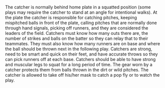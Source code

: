 The catcher is normally behind home plate in a
squatted position (some plays may
require the catcher to stand at an angle for intentional walks). At the
plate the catcher is responsible for catching pitches, keeping
mispitched balls in front of the plate, calling pitches that are
normally done through hand signals, picking off runners, and they are
considered the leaders of the field. Catchers must know how many outs
there are, the number of strikes and balls on the batter so they can
relay that to their teammates. They must also know how many runners are
on base and where the ball should be thrown next in the following play.
Catchers are strong, need to be smart and quick on their feet, and have
accurate throws so they can pick runners off at each base. Catchers
should be able to have strong and muscular legs to squat for a long
period of time. The gear worn by a catcher protects them from balls
thrown in the dirt or wild pitches. The catcher is allowed to take off
his/her mask to catch a pop fly or to watch the play.